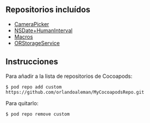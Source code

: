 ## Repositorios incluídos
* [CameraPicker](https://github.com/orlandoaleman/CameraPicker-for-iOS)
* [NSDate+HumanInterval](https://github.com/orlandoaleman/NSDate-HumanInterval)
* [Macros](https://gist.github.com/orlandoaleman/5406358)
* [ORStorageService](https://github.com/orlandoaleman/ORStorageService)

## Instrucciones
Para añadir a la lista de repositorios de Cocoapods:

`$ pod repo add custom https://github.com/orlandoaleman/MyCocoapodsRepo.git`

Para quitarlo:

`$ pod repo remove custom`
